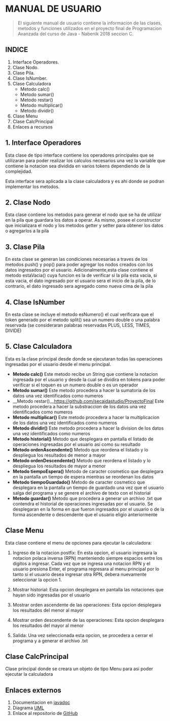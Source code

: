 # MANUAL DE USUARIO
> El siguiente manual de usuario contiene la informacion de las clases, metodos y funciones utilizados en el proyecto final de Programacion Avanzada del curso de Java - Nabenik 2018 seccion C.
## INDICE
1. Interface Operadores.
2. Clase Nodo.
3. Clase Pila.
4. Clase IsNumber.
5. Clase Calculadora
    * Metodo calc()
    * Metodo sumar()
    * Metodo restar()
    * Metodo multiplicar()
    * Metodo dividir()
6. Clase Menu
7. Clase CalcPrincipal
8. Enlaces a recursos

## 1. Interface Operadores
Esta clase de tipo interface contiene los operadores principales que se utilizaran para poder realizar los calculos necesarios una vez la variable que contiene la notacion sea dividida en varios tokens dependiendo de la complejidad.

Esta interface sera aplicada a la clase calculadora y es ahi donde se podran implementar los metodos.

## 2. Clase Nodo

Esta clase contiene los metodos para generar el nodo que se ha de utilizar en la pila que guardara los datos a operar. As mismo, posee el constructor que inicializara el nodo y los metodos getter y setter para obtener los datos o agregarlos a la pila

## 3. Clase Pila

En esta clase se generan las condiciones necesarias a traves de los metodos push() y pop() para poder agregar los nodos creados con los datos ingresados por el usuario. Adicionalmente,esta clase contiene el metodo estaVacia() cuya funcion es la de verificar si la pila esta vacia, si esta vacia, el dato ingresado por el usuario sera el inicio de la pila, de lo contrario, el dato ingresado sera agregado como nueva cima de la pila

## 4. Clase IsNumber
En esta clase se incluye el metodo esNumero() el cual verificara que el token generado por el metodo split() sea un numero double o una palabra reservada (se consideraran palabras reservadas PLUS, LESS, TIMES, DIVIDE)

## 5. Clase Calculadora
Esta es la clase principal desde donde se ejecutaran todas las operaciones ingresadas por el usuario desde el menu principal.
* __Metodo calc()__
Este metodo recibe un String que contiene la notacion ingresada por el usuario y desde la cual se dividira en tokens para poder verificar si el toquen es un numero double o es un operador
* __Metodo sumar()__
Este metodo procedera a hacer la sumatoria de los datos una vez identificados como numeros
* __Metodo restar()__https://github.com/secaidastudio/ProyectoFinal
Este metodo procedera a hacer la substraccion de los datos una vez identificados como numeros
* __Metodo multiplicar()__
Este metodo procedera a hacer la multiplicacion de los datos una vez identificados como numeros
* __Metodo dividir()__
Este metodo procedera a hacer la division de los datos una vez identificados como numeros
* __Metodo historial()__
Metodo que desplegara en pantalla el listado de operaciones ingresadas por el usuario asi como su resultado
* __Metodo ordenAscendente()__
Metodo que reordena el listado y lo despliegua los resultados de menor a mayor
* __Metodo ordenDescendente()__
Metodo que reordena el listado y lo despliegua los resultados de mayor a menor
* __Metodo tiempoEspera()__
Metodo de caracter cosmetico que desplegara en la pantalla un tiempo de espera mientras se reordenan los datos
* __Metodo tiempoGuardado()__
Metodo de caracter cosmetico que desplegara en la pantalla un tiempo de guardado una vez que el usuario salga del programa y se genere el archivo de texto con el historial
* __Metodo guardar()__
Metodo que procedera a generar un archivo .txt que contendra el historial de operaciones ingresadas por el usuario. Se desplegaran en la forma en que fueron ingresados por el usuario o de la forma ascendente o descendente que el usuario eligio anteriormente

## Clase Menu
Esta clase contiene el menu de opciones para ejecutar la calculadora:
1. Ingreso de la notacion postfix: En esta opcion, el usuario ingresara la notacion polaca inversa (RPN) manteniendo siempre espacios entre los digitos a ingresar. Cada vez que se ingresa una notacion RPN y el usuario presiona Enter, el programa regresara al menu principal por lo tanto si el usuario desea ingresar otra RPN, debera nuevamente seleccionar la opcion 1.

2. Mostrar historial: Esta opcion desplegara en pantalla las notaciones que hayan sido ingresadas por el usuario
3. Mostrar orden ascendente de las operaciones: Esta opcion desplegara los resultados del menor al mayor
4. Mostrar orden descendente de las operaciones: Esta opcion desplegara los resultados del mayor al menor
5. Salida: Una vez seleccionada esta opcion, se procedera a cerrar el programa y a generar el archivo .txt

## Clase CalcPrincipal
Clase principal donde se creara un objeto de tipo Menu para asi poder ejecutar la calculadora

## Enlaces externos

1. Documentacion en [javadoc](https://github.com/secaidastudio/ProyectoFinal/tree/master/secaidaStudio/dist/javadoc) 
2. Diagrama [UML](https://drive.google.com/file/d/12g0jrZHN3NraNEtpvnwNdmPKEHpVoqMy/view?usp=sharing)
3. Enlace al repositorio de [GitHub](https://github.com/secaidastudio/ProyectoFinal)
 
